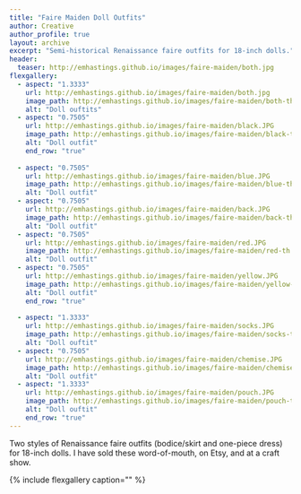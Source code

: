 ```yaml
---
title: "Faire Maiden Doll Outfits"
author: Creative
author_profile: true
layout: archive
excerpt: "Semi-historical Renaissance faire outfits for 18-inch dolls."
header:
  teaser: http://emhastings.github.io/images/faire-maiden/both.jpg
flexgallery:
  - aspect: "1.3333"
    url: http://emhastings.github.io/images/faire-maiden/both.jpg
    image_path: http://emhastings.github.io/images/faire-maiden/both-th.jpg
    alt: "Doll ouftits"  
  - aspect: "0.7505"
    url: http://emhastings.github.io/images/faire-maiden/black.JPG
    image_path: http://emhastings.github.io/images/faire-maiden/black-th.jpg
    alt: "Doll outfit"  
    end_row: "true"
    
  - aspect: "0.7505"
    url: http://emhastings.github.io/images/faire-maiden/blue.JPG
    image_path: http://emhastings.github.io/images/faire-maiden/blue-th.jpg
    alt: "Doll outfit"  
  - aspect: "0.7505"
    url: http://emhastings.github.io/images/faire-maiden/back.JPG
    image_path: http://emhastings.github.io/images/faire-maiden/back-th.jpg
    alt: "Doll outfit"  
  - aspect: "0.7505"
    url: http://emhastings.github.io/images/faire-maiden/red.JPG
    image_path: http://emhastings.github.io/images/faire-maiden/red-th.jpg
    alt: "Doll outfit"  
  - aspect: "0.7505"
    url: http://emhastings.github.io/images/faire-maiden/yellow.JPG
    image_path: http://emhastings.github.io/images/faire-maiden/yellow-th.jpg
    alt: "Doll outfit"  
    end_row: "true"
    
  - aspect: "1.3333"
    url: http://emhastings.github.io/images/faire-maiden/socks.JPG
    image_path: http://emhastings.github.io/images/faire-maiden/socks-th.jpg
    alt: "Doll ouftit"  
  - aspect: "0.7505"
    url: http://emhastings.github.io/images/faire-maiden/chemise.JPG
    image_path: http://emhastings.github.io/images/faire-maiden/chemise-th.jpg
    alt: "Doll outfit"  
  - aspect: "1.3333"
    url: http://emhastings.github.io/images/faire-maiden/pouch.JPG
    image_path: http://emhastings.github.io/images/faire-maiden/pouch-th.jpg
    alt: "Doll ouftit" 
    end_row: "true"
---
```


Two styles of Renaissance faire outfits (bodice/skirt and one-piece dress) for 18-inch dolls. I have sold these word-of-mouth, on Etsy, and at a craft show.

{% include flexgallery caption="" %}


